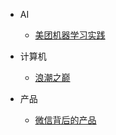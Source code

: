 - AI
  - [美团机器学习实践](/books/AI/2018-《美团机器学习实践》.md)

- 计算机
  - [浪潮之巅](/books/计算机/浪潮之巅/浪潮之巅.md)

- 产品
  - [微信背后的产品](/books/产品/微信背后的产品观/微信背后的产品观.md)
